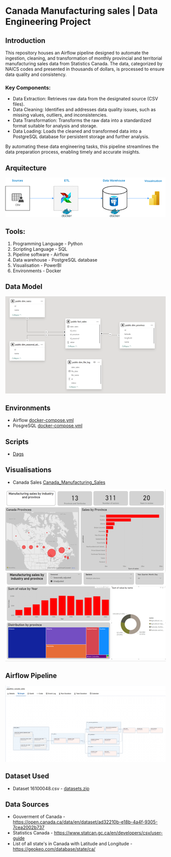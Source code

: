 # Canada Manufacturing sales | Data Engineering Project

## Introduction

This repository houses an Airflow pipeline designed to automate the ingestion, cleaning, and transformation of monthly provincial and territorial manufacturing sales data from Statistics Canada. The data, categorized by NAICS codes and presented in thousands of dollars, is processed to ensure data quality and consistency.

### Key Components:

*  Data Extraction: Retrieves raw data from the designated source (CSV files).
*  Data Cleaning: Identifies and addresses data quality issues, such as missing values, outliers, and inconsistencies.
*  Data Transformation: Transforms the raw data into a standardized format suitable for analysis and storage.
*  Data Loading: Loads the cleaned and transformed data into a PostgreSQL database for persistent storage and further analysis.

By automating these data engineering tasks, this pipeline streamlines the data preparation process, enabling timely and accurate insights.


## Arquitecture
![Arquitecture](Arquitecture/Arquitecture.png)


## Tools:
1.  Programming Language - Python
2.  Scripting Language - SQL
3.  Pipeline software - Airflow
4.  Data warehouse - PostgreSQL database
5.  Visualisation - PowerBI
6.  Environments - Docker


## Data Model
![DataModel](/Data_model/data_model.png)

## Environments
*  Airflow [docker-compose.yml](docker-compose.yml)
*  PosgreSQL [docker-compose.yml](docker-compose.yml) 

## Scripts
*  [Dags](dags/)

## Visualisations
* Canada Sales [Canada_Manufacturing_Sales](Visualisation/)

![Main](Visualisation/dashboard_powerBI_1.png)
![Sectors](Visualisation/Sectors.png)

## Airflow Pipeline
![Pipeline](airflow_pipeline.png)


## Dataset Used
*  Dataset 16100048.csv - [datasets.zip](datasets/datasets.zip)

## Data Sources
-  Gouverment of Canada - https://open.canada.ca/data/en/dataset/ad32210b-e18b-4a4f-9305-7cea2002b737
-  Statistics Canada - https://www.statcan.gc.ca/en/developers/csv/user-guide
-  List of all state's in Canada with Latitude and Longitude - https://geokeo.com/database/state/ca/



